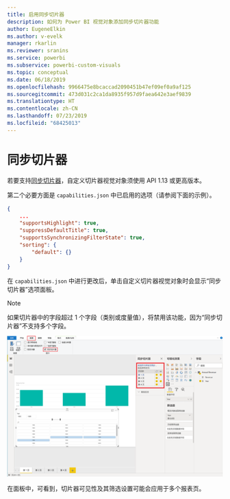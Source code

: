 ```yaml
---
title: 启用同步切片器
description: 如何为 Power BI 视觉对象添加同步切片器功能
author: EugeneElkin
ms.author: v-evelk
manager: rkarlin
ms.reviewer: sranins
ms.service: powerbi
ms.subservice: powerbi-custom-visuals
ms.topic: conceptual
ms.date: 06/18/2019
ms.openlocfilehash: 9966475e8bcaccad2090451b47ef09ef0a9af125
ms.sourcegitcommit: 473d031c2ca1da8935f957d9faea642e3aef9839
ms.translationtype: HT
ms.contentlocale: zh-CN
ms.lasthandoff: 07/23/2019
ms.locfileid: "68425013"
---
```

# <a name="sync-slicers"></a>同步切片器

若要支持[同步切片器](https://docs.microsoft.com/power-bi/desktop-slicers)，自定义切片器视觉对象须使用 API 1.13 或更高版本。

第二个必要方面是 `capabilities.json` 中已启用的选项（请参阅下面的示例）。

```json
{
    ...
    "supportsHighlight": true,
    "suppressDefaultTitle": true,
    "supportsSynchronizingFilterState": true,
    "sorting": {
        "default": {}
    }
}
```

在 `capabilities.json` 中进行更改后，单击自定义切片器视觉对象时会显示“同步切片器”选项面板。

> [!NOTE]
> 如果切片器中的字段超过 1 个字段（类别或度量值），将禁用该功能，因为“同步切片器”不支持多个字段。

![同步切片器面板](./media/sync-slicers-panel.png)

在面板中，可看到，切片器可见性及其筛选设置可能会应用于多个报表页。
